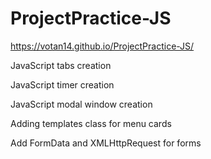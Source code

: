 # ProjectPractice-JS

 https://votan14.github.io/ProjectPractice-JS/

JavaScript tabs creation

JavaScript timer creation

JavaScript modal window creation

Adding templates class for menu cards

Add FormData and XMLHttpRequest for forms
